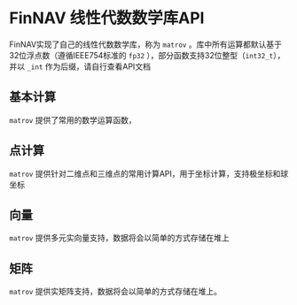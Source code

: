 # FinNAV 线性代数数学库API

FinNAV实现了自己的线性代数数学库，称为 `matrov` 。库中所有运算都默认基于32位浮点数（遵循IEEE754标准的 `fp32` ），部分函数支持32位整型（`int32_t`），并以 `_int` 作为后缀，请自行查看API文档

## 基本计算

`matrov` 提供了常用的数学运算函数，



## 点计算

`matrov` 提供针对二维点和三维点的常用计算API，用于坐标计算，支持极坐标和球坐标



## 向量

`matrov` 提供多元实向量支持，数据将会以简单的方式存储在堆上



## 矩阵

`matrov` 提供实矩阵支持，数据将会以简单的方式存储在堆上。